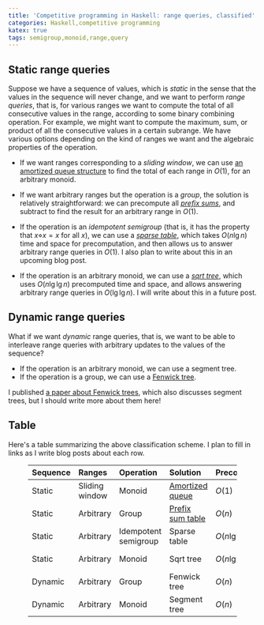 ```yaml
---
title: 'Competitive programming in Haskell: range queries, classified'
categories: Haskell,competitive programming
katex: true
tags: semigroup,monoid,range,query
---
```


Static range queries
--------------------

Suppose we have a sequence of values, which is *static* in the sense
that the values in the sequence will never change, and we want to
perform *range queries*, that is, for various ranges we want to
compute the total of all consecutive values in the range, according to
some binary combining operation.  For example, we might want to
compute the maximum, sum, or product of all the consecutive values in
a certain subrange.  We have various options depending on the kind of
ranges we want and the algebraic properties of the operation.

- If we want ranges corresponding to a *sliding window*, we can use
  [an amortized queue
  structure](https://byorgey.github.io/blog/posts/2024/11/27/stacks-queues.html)
  to find the total of each range in $O(1)$, for an arbitrary
  monoid.
  <!-- ^[If we have a group, then no special data structure is -->
  <!-- needed: just keep track of the value of the current window, and add -->
  <!-- and subtract values as they enter and leave the window, -->
  <!-- respectively.] -->

- If we want arbitrary ranges but the operation is a *group*, the
  solution is relatively straightforward: we can precompute all
  *[prefix sums](https://byorgey.github.io/blog/posts/2025/06/27/prefix-sums.html)*, and subtract to find the result for an arbitrary
  range in $O(1)$.

- If the operation is an *idempotent semigroup* (that is, it has the
  property that $x \diamond x = x$ for all $x$), we can use a *[sparse
  table](https://cp-algorithms.com/data_structures/sparse-table.html)*, which takes $O(n \lg n)$ time and space for precomputation,
  and then allows us to answer arbitrary range queries in $O(1)$.  I
  also plan to write about this in an upcoming blog post.

- If the operation is an arbitrary monoid, we can use a *[sqrt tree](https://cp-algorithms.com/data_structures/sqrt-tree.html)*,
  which uses $O(n \lg \lg n)$ precomputed time and space, and allows
  answering arbitrary range queries in $O(\lg \lg n)$.  I will write
  about this in a future post.

Dynamic range queries
---------------------

What if we want *dynamic* range queries, that is, we want to be able
to interleave range queries with arbitrary updates to the values of
the sequence?

- If the operation is an arbitrary monoid, we can use a segment
  tree.
- If the operation is a group, we can use a [Fenwick tree](https://cp-algorithms.com/data_structures/fenwick.html).

I published [a paper about Fenwick
  trees](https://byorgey.github.io/blog/posts/2025/01/23/Fenwick.html),
  which also discusses segment trees, but I should write more about
  them here!

Table
-----

Here's a table summarizing the above classification scheme.  I plan to
fill in links as I write blog posts about each row.

<figure class="fullwidth">

| Sequence | Ranges         | Operation            | Solution                | Precomputation   | Queries        |
|:---------|:---------------|:---------------------|:------------------------|:-----------------|:---------------|
| Static   | Sliding window | Monoid               | [Amortized queue][am-q] | $O(1)$           | $O(1)$         |
| Static   | Arbitrary      | Group                | [Prefix sum table][ps]  | $O(n)$           | $O(1)$         |
| Static   | Arbitrary      | Idempotent semigroup | Sparse table            | $O(n \lg n)$     | $O(1)$         |
| Static   | Arbitrary      | Monoid               | Sqrt tree               | $O(n \lg \lg n)$ | $O(\lg \lg n)$ |
| Dynamic  | Arbitrary      | Group                | Fenwick tree            | $O(n)$           | $O(\lg n)$     |
| Dynamic  | Arbitrary      | Monoid               | Segment tree            | $O(n)$           | $O(\lg n)$     |

</figure>

[am-q]: https://byorgey.github.io/blog/posts/2024/11/27/stacks-queues.html
[ps]: https://byorgey.github.io/blog/posts/2025/06/27/prefix-sums.html
